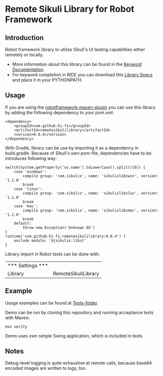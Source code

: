 # Remote Sikuli Library for Robot Framework
Introduction
------------
Robot framework library to utilize Sikuli's UI testing capabilities either remotely or locally.

* More information about this library can be found in the
  [Keyword Documentation](http://search.maven.org/remotecontent?filepath=com/github/hi-fi/remotesikulilibrary/0.0.4/remotesikulilibrary-0.0.4.html).
* For keyword completion in RIDE you can download this
  [Library Specs](http://search.maven.org/remotecontent?filepath=com/github/hi-fi/remotesikulilibrary/0.0.4/remotesikulilibrary-0.0.4.xml)
  and place it in your PYTHONPATH.

Usage
-----
If you are using the [robotframework-maven-plugin](http://robotframework.org/MavenPlugin/) you can
use this library by adding the following dependency to 
your pom.xml:

    <dependency>
        <groupId>com.github.hi-fi</groupId>
        <artifactId>remotesikulilibrary</artifactId>
        <version>0.0.4</version>
    </dependency>
    
With Gradle, library can be use by importing it as a dependency in build.gradle. Because of Sikuli's own pom-file, dependencies have to be introduces following way:

    switch(System.getProperty('os.name').toLowerCase().split()[0]) {
        case 'windows':
            compile group: 'com.sikulix', name: 'sikulixlibswin', version: '1.1.0'
            break
        case 'linux':
            compile group: 'com.sikulix', name: 'sikulixlibslux', version: '1.1.0'
            break
        case 'mac':
            compile group: 'com.sikulix', name: 'sikulixlibsmac', version: '1.1.0'
            break
        default:
            throw new Exception('Unknown OS')
    }
    runtime('com.github.hi-fi:remotesikulilibrary:0.0.4') {
        exclude module: '${sikulix.libs}'
    }
    
Library import in Robot tests can be done with:

|                    |                                 |
| ----------------   | ------------------------------- | 
| *** Settings ***   |                                 |                 
| Library            | RemoteSikuliLibrary             |   
   
Example
-------
Usage examples can be found at [Tests-folder](/src/test/robotframework/acceptance).

Demo can be run by cloning this repository and running acceptance tests with Maven:

    mvn verify
    
Demo uses own simple Swing application, which is included in tests.

Notes
-----

Debug-level logging is quite exhaustive at remote calls, because base64 encoded images are written to logs, too. 
